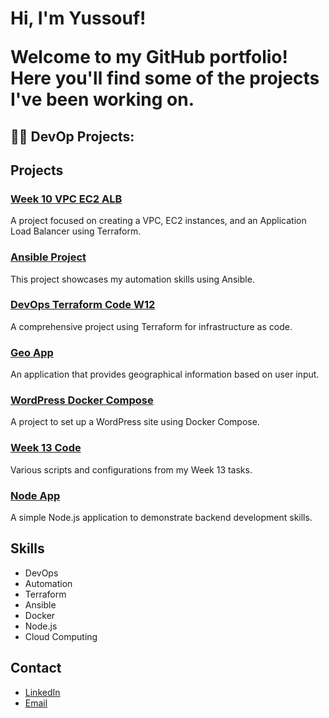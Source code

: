 <h1>Hi, I'm Yussouf! 



Welcome to my GitHub portfolio! Here you'll find some of the projects I've been working on.

<h2>👨‍💻 DevOp Projects:</h2>

## Projects

### [Week 10 VPC EC2 ALB](https://github.com/Yb-Amal/week10-vpc-ec2-alb.git)
A project focused on creating a VPC, EC2 instances, and an Application Load Balancer using Terraform.

### [Ansible Project](https://github.com/Yb-Amal/Ansible-project.git)
This project showcases my automation skills using Ansible.

### [DevOps Terraform Code W12](https://github.com/Yb-Amal/DevOps-terraform-code-w12.git)
A comprehensive project using Terraform for infrastructure as code.

### [Geo App](https://github.com/Yb-Amal/geo-app.git)
An application that provides geographical information based on user input.

### [WordPress Docker Compose](https://github.com/Yb-Amal/wordpress-docker-compose.git)
A project to set up a WordPress site using Docker Compose.

### [Week 13 Code](https://github.com/Yb-Amal/week13-code.git)
Various scripts and configurations from my Week 13 tasks.

### [Node App](https://github.com/Yb-Amal/node-app.git)
A simple Node.js application to demonstrate backend development skills.

## Skills
- DevOps
- Automation
- Terraform
- Ansible
- Docker
- Node.js
- Cloud Computing

## Contact
- [LinkedIn](https://www.linkedin.com/in/your-profile)
- [Email](mailto:your.email@example.com)
